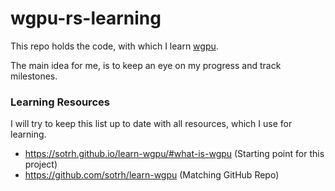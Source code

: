 # wgpu-rs-learning
This repo holds the code, with which I learn
[wgpu](https://docs.rs/wgpu/0.9.0/wgpu/index.html).

The main idea for me, is to keep an eye on my progress and track
milestones.

### Learning Resources
I will try to keep this list up to date with all resources, which
I use for learning.
- https://sotrh.github.io/learn-wgpu/#what-is-wgpu (Starting point for this project)
- https://github.com/sotrh/learn-wgpu (Matching GitHub Repo)
